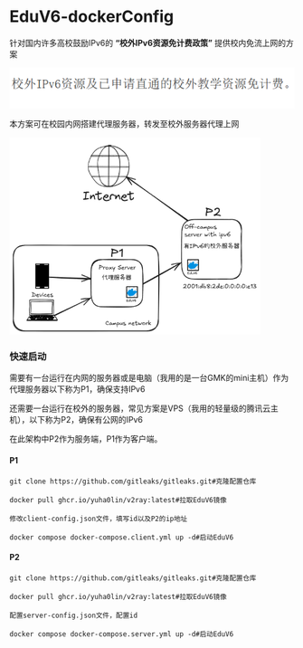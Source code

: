 # EduV6-dockerConfig
针对国内许多高校鼓励IPv6的 **“校外IPv6资源免计费政策”** 提供校内免流上网的方案

![某高校网信办计费政策](.\img\某高校网信办计费政策.png)

本方案可在校园内网搭建代理服务器，转发至校外服务器代理上网

<img src=".\img\Architecture.png" alt="Architecture" style="zoom: 67%;" />

### 快速启动

[^注]: 出于习惯，此处一律推荐Docker启动，因此P1、P2上都需要安装Docker

需要有一台运行在内网的服务器或是电脑（我用的是一台GMK的mini主机）作为代理服务器以下称为P1，确保支持IPv6

还需要一台运行在校外的服务器，常见方案是VPS（我用的轻量级的腾讯云主机），以下称为P2，确保有公网的IPv6

在此架构中P2作为服务端，P1作为客户端。

#### P1

```shell
git clone https://github.com/gitleaks/gitleaks.git#克隆配置仓库

docker pull ghcr.io/yuha0lin/v2ray:latest#拉取EduV6镜像

修改client-config.json文件，填写id以及P2的ip地址

docker compose docker-compose.client.yml up -d#启动EduV6
```

#### P2

```shell
git clone https://github.com/gitleaks/gitleaks.git#克隆配置仓库

docker pull ghcr.io/yuha0lin/v2ray:latest#拉取EduV6镜像

配置server-config.json文件，配置id

docker compose docker-compose.server.yml up -d#启动EduV6
```

